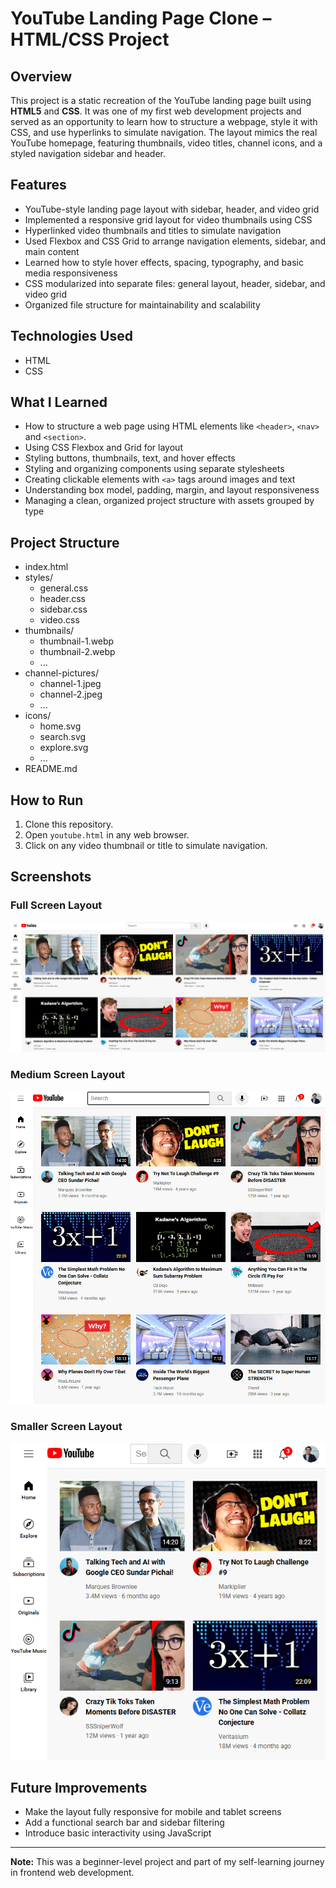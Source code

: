 # YouTube Landing Page Clone – HTML/CSS Project

## Overview

This project is a static recreation of the YouTube landing page built using **HTML5** and **CSS**. It was one of my first web development projects and served as an opportunity to learn how to structure a webpage, style it with CSS, and use hyperlinks to simulate navigation. The layout mimics the real YouTube homepage, featuring thumbnails, video titles, channel icons, and a styled navigation sidebar and header.

## Features

- YouTube-style landing page layout with sidebar, header, and video grid
- Implemented a responsive grid layout for video thumbnails using CSS
- Hyperlinked video thumbnails and titles to simulate navigation
- Used Flexbox and CSS Grid to arrange navigation elements, sidebar, and main content
- Learned how to style hover effects, spacing, typography, and basic media responsiveness
- CSS modularized into separate files: general layout, header, sidebar, and video grid
- Organized file structure for maintainability and scalability

## Technologies Used

- HTML
- CSS

## What I Learned

- How to structure a web page using HTML elements like `<header>`, `<nav>` and `<section>`.
- Using CSS Flexbox and Grid for layout
- Styling buttons, thumbnails, text, and hover effects
- Styling and organizing components using separate stylesheets
- Creating clickable elements with `<a>` tags around images and text
- Understanding box model, padding, margin, and layout responsiveness
- Managing a clean, organized project structure with assets grouped by type

## Project Structure

- index.html
- styles/
  - general.css
  - header.css
  - sidebar.css
  - video.css
- thumbnails/
  - thumbnail-1.webp
  - thumbnail-2.webp
  - ...
- channel-pictures/
  - channel-1.jpeg
  - channel-2.jpeg
  - ...
- icons/
  - home.svg
  - search.svg
  - explore.svg
  - ...
- README.md

## How to Run

1. Clone this repository.
2. Open `youtube.html` in any web browser.
3. Click on any video thumbnail or title to simulate navigation.

## Screenshots

### Full Screen Layout

![Full Screen](README-Screenshots/image-1.png)

### Medium Screen Layout

![Medium Screen](README-Screenshots/image-2.png)

### Smaller Screen Layout

![Smaller Screen](README-Screenshots/image-3.png)

## Future Improvements

- Make the layout fully responsive for mobile and tablet screens
- Add a functional search bar and sidebar filtering
- Introduce basic interactivity using JavaScript

---

**Note:** This was a beginner-level project and part of my self-learning journey in frontend web development.
